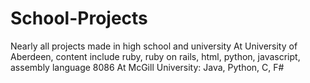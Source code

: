 # School-Projects
Nearly all projects made in high school and university
At University of Aberdeen, content include ruby, ruby on rails, html, python, javascript, assembly language 8086
At McGill University: Java, Python, C, F#
